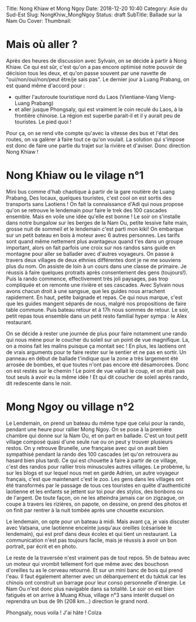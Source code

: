 Title: Nong Khiaw et Mong Ngoy
Date: 2018-12-20 10:40
Category: Asie du Sud-Est
Slug: NongKhiw_MongNgoy
Status: draft
SubTitle: Ballade sur la Nam Ou
Cover: 
Thumbnail: 

# Mais où aller ?

Après des heures de discussion avec Sylvain, on se décide à partir à Nong Khiaw. Ce qui est sûr, c'est qu'on a pas encore optimisé notre pouvoir de décision tous les deux, et qu'on passe souvent par une navette de "oui/non/oui/non/peut être/je sais pas". Le dernier jour à Luang Prabang, on est quand même d'accord pour :
 - quitter l'autoroute touristique nord du Laos (Vientiane-Vang Vieng-Luang Prabang)
 - et aller jusque Phongsaly, qui est vraiment le coin reculé du Laos, à la frontière chinoise. La région est superbe parait-il et il y aurait peu de touristes. Le pied quoi !

 Pour ça, on se rend vite compte qu'avec la vitesse des bus et l'état des routes, on va galèrer à faire tout ce qu'on voulait. La solution qui s'impose est donc de faire une partie du trajet sur la rivière et d'aviser. Donc direction Nong Khiaw !

 # Nong Khiaw ou le vilage n°1

 Mini bus comme d'hab chaotique à partir de la gare routière de Luang Prabang, Des locaux, quelques touristes, c'est cool on est sortis des transports sans Laotiens ! On fait la connaissance d'Adi qui nous propose qu'on se retrouve le lendemain pour faire le trek des 100 cascades ensemble. Mais en voile une idée qu'elle est bonne ! 
 Le soir on s'installe dans notre bungalow sur les berges de la Nam Ou, petite lessive faite main, grosse nuit de sommeil et le lendemain c'est parti mon kiki!
 On embarque sur un petit bateau en bois à moteur avec 6 autres personnes. Les tarifs sont quand même nettement plus avantageux quand t'es dans un groupe important, alors on fait parfois une croix sur nos randos sans guide en montagne pour aller se ballader avec d'autres voyageurs. On passe à travers deux villages de deux ethnies différentes dont je ne me souviens plus du nom. On assiste de loin à un cours dans une classe de primaire. Je réussis à faire quelques protraits après consentement des gens (toujours!). Puis la rando commence, effectivement très joli paysages, pas trop compliquée et on remonte une rivière et ses cascades. Avec Sylvain nous avons chacun droit à une sangsue, que les guides nous arrachent rapidement. En haut, petite baignade et repas. Ce qui nous marque, c'est que les guides mangent séparés de nous, malgré nos propositions de faire table commune. Puis bateau retour et à 17h nous sommes de retour. Le soir, petit repas tous ensemble dans un petit resto familial hyper sympa : le Alex restaurant.

 On se décide à rester une journée de plus pour faire notamment une rando qui nous mène pour le coucher du soleil sur un point de vue magnifique. La, on a moins fait les malins puisque ça montait sec ! En plus, les laotiens ont de vrais arguments pour te faire rester sur le sentier et ne pas en sortir. Un panneau en début de ballade t'indique que la zone a très largement été arrosée de bombes, et que toutes n'ont pas encore été désamorcées. Donc on est restés sur le chemin !
 Le point de vue vallait le coup, et on était pas tout seuls à avoir eu la même idée ! Et qui dit coucher de soleil après rando, dit redescente dans le noir.

 # Mong Ngoy ou village n°2

 Le Lendemain, on prend un bateau du même type que celui pour la rando, pendant une heure pour rallier Mong Ngoy. On se pose à la première chambre qui donne sur la Nam Ou, et on part en ballade. C'est un tout petit village composé quasi d'une seule rue ou on peut y trouver plusieurs restos. On y retrouve Brunelle, une française avec qui on avait bien sympathisé pendant la rando des 100 cascades (et qu'on retrouvera au hasard bien plus tard). Ce qui est chouette à faire à partir de ce village, c'est des randos pour rallier trois minuscules autres villages. Le probème, lu sur les blogs et sur lequel nous met en garde Adrien, un autre voyageur français, c'est que maintenant c'est le zoo. Les gens dans les villages ont été transformés par le passage de tous ces touristes en quête d'authenticité laotienne et les enfants se jettent sur toi pour des stylos, des bonbons ou de l'argent. De toute façon, on ne les atteindra jamais car on zigzague, on coupe à travers les rizières, on papote, on dessine, on prend des photos et on finit par rentrer à la nuit tombée après une chouette excursion. 

 Le lendemain, on opte pour un bateau à midi. Mais avant ça, je vais discuter avec Vatsana, une laotienne enceinte jusqu'aux oreilles (césarisée le lendemain), qui est prof dans deux écoles et qui tient un restaurant. La communication n'est pas toujours facile, mais je réussis à avoir un bon portrait, par écrit et en photo. 

 Le reste de la traversée n'est vraiment pas de tout repos. 5h de bateau avec un moteur qui vrombit tellement fort que même avec des bouchosn d'oreilles tu as le cerveau retourné. Et sur un mini banc de bois qui prend l'eau. Il faut également alterner avec un débarquement et du tuktuk car les chinois ont construit un barrage pour leur conso personnelle d'énergie. Le Nam Ou n'est donc plus navigable dans sa totalité. 
 Le soir on est bien fatigués et on arrive à Muang Khua, village n°3 sans interêt duquel on reprendra un bus de 9h (208 km...) direction le grand nord.

 Phongsaly, nous voila ! 
 J'ai hâte ! 
 Colza